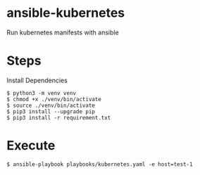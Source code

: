 # ansible-kubernetes
Run kubernetes manifests with ansible


# Steps

Install Dependencies
``` 
$ python3 -m venv venv
$ chmod +x ./venv/bin/activate
$ source ./venv/bin/activate
$ pip3 install --upgrade pip
$ pip3 install -r requirement.txt
```

# Execute
```
$ ansible-playbook playbooks/kubernetes.yaml -e host=test-1
```

